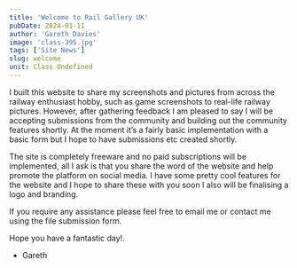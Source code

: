 ```yaml
---
title: 'Welcome to Rail Gallery UK'
pubDate: 2024-01-11
author: 'Gareth Davies'
image: 'class-395.jpg'
tags: ['Site News']
slug: welcome
unit: Class Undefined
---
```


I built this website to share my screenshots and pictures from across the railway enthusiast hobby, such as game screenshots to real-life railway pictures. However, after gathering feedback I am pleased to say I will be accepting submissions from the community and building out the community features shortly. At the moment it’s a fairly basic implementation with a basic form but I hope to have submissions etc created shortly.

The site is completely freeware and no paid subscriptions will be implemented, all I ask is that you share the word of the website and help promote the platform on social media.
I have some pretty cool features for the website and I hope to share these with you soon I also will be finalising a logo and branding.

If you require any assistance please feel free to email me or contact me using the file submission form.

Hope you have a fantastic day!. 

- Gareth
